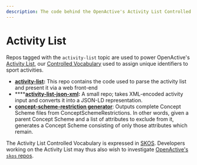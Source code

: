 ```yaml
---
description: The code behind the OpenActive's Activity List Controlled Vocabulary.
---
```


# Activity List

Repos tagged with the `activity-list` topic are used to power OpenActive's [Activity List](https://www.openactive.io/activity-list/), our [Controlled Vocabulary](https://en.wikipedia.org/wiki/Controlled_vocabulary) used to assign unique identifiers to sport activities.

* [**activity-list**](https://github.com/openactive/activity-list)**:** This repo contains the code used to parse the activity list and present it via a web front-end
* ****[**activity-list-json-xml**](https://github.com/openactive/activity-list-xml-json)**:** A small repo; takes XML-encoded activity input and converts it into a JSON-LD representation.
* [**concept-scheme-restriction generator**](https://github.com/openactive/concept-scheme-restriction-generator): Outputs complete Concept Scheme files from ConceptSchemeRestrictions. In other words, given a parent Concept Scheme and a list of attributes to exclude from it, generates a Concept Scheme consisting of only those attributes which remain.

The Activity List Controlled Vocabulary is expressed in [SKOS](https://en.wikipedia.org/wiki/Simple_Knowledge_Organization_System). Developers working on the Activity List may thus also wish to investigate [OpenActive's `skos` repos](skos.md).



